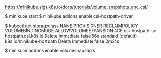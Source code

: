   
https://minikube.sigs.k8s.io/docs/tutorials/volume_snapshots_and_csi/



$ minikube start
$ minikube addons enable csi-hostpath-driver

$ kubectl get storageclass
NAME                 PROVISIONER                RECLAIMPOLICY   VOLUMEBINDINGMODE   ALLOWVOLUMEEXPANSION   AGE
csi-hostpath-sc      hostpath.csi.k8s.io        Delete          Immediate           false                  56s
standard (default)   k8s.io/minikube-hostpath   Delete          Immediate           false                  2m24s



$ minikube addons enable volumesnapshots
